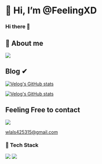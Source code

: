 # 👋 Hi, I’m @FeelingXD
### Hi there 👋

##  🌱 About me 


<a href="https://verdant-result-e1b.notion.site/Resume-of-b09dcee5d4ab49f3bbca73e60acad7a2"><img src="https://img.shields.io/badge/notion-ffffff?style=for-the-badge&logo=notion&logoColor=black"/></a>


## Blog ✔

[![Velog's GitHub stats](https://velog-readme-stats.vercel.app/api/badge?name=FeelingXD)](https://velog.io/@wlals425315)

[![Velog's GitHub stats](https://velog-readme-stats.vercel.app/api?name=wlals425315)](https://velog.io/@wlals425315)

## Feeling Free to contact 

<img src="https://img.shields.io/badge/Gmail-D14836?style=for-the-badge&logo=gmail&logoColor=white">

<a href="mailto::wlals425315@gmail.com">wlals425315@gmail.com</a>


### 🔨 Tech Stack

<img src="https://img.shields.io/badge/python-3776AB?style=flat-square&logo=python&logoColor=white"/></a> 
<img src="https://img.shields.io/badge/TypeScript-skyblue?style=flat-square&logo=typescript&logoColor=white"/></a> 

